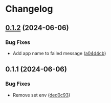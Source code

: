 # Changelog

## [0.1.2](https://github.com/LevineLighto/rust-multiphp/compare/v0.1.1...v0.1.2) (2024-06-06)


### Bug Fixes

* Add app name to failed message ([a04d4cb](https://github.com/LevineLighto/rust-multiphp/commit/a04d4cba0d738e03db14cc2d7ac861f672ce2c68))

## 0.1.1 (2024-06-06)


### Bug Fixes

* Remove set env ([ded0c93](https://github.com/LevineLighto/rust-multiphp/commit/ded0c93f28ea1ef59ef2a4905faac22a82e91f2d))
